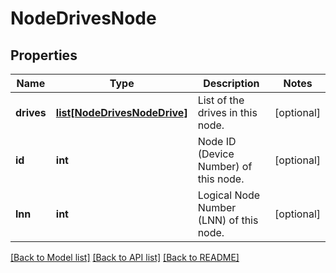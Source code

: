 # NodeDrivesNode

## Properties
Name | Type | Description | Notes
------------ | ------------- | ------------- | -------------
**drives** | [**list[NodeDrivesNodeDrive]**](NodeDrivesNodeDrive.md) | List of the drives in this node. | [optional] 
**id** | **int** | Node ID (Device Number) of this node. | [optional] 
**lnn** | **int** | Logical Node Number (LNN) of this node. | [optional] 

[[Back to Model list]](../README.md#documentation-for-models) [[Back to API list]](../README.md#documentation-for-api-endpoints) [[Back to README]](../README.md)


